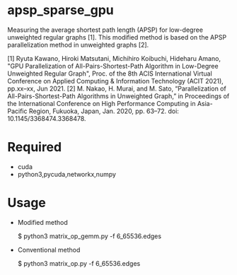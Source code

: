 # apsp_sparse_gpu

Measuring the average shortest path length (APSP) for low-degree unweighted regular graphs \[1\].
This modified method is based on the APSP parallelization method in unweighted graphs \[2\].

\[1\] Ryuta Kawano, Hiroki Matsutani, Michihiro Koibuchi, Hideharu Amano, "GPU Parallelization of All-Pairs-Shortest-Path Algorithm in Low-Degree Unweighted Regular Graph", Proc. of the 8th ACIS International Virtual Conference on Applied Computing & Information Technology (ACIT 2021), pp.xx–xx, Jun 2021.
\[2\] M. Nakao, H. Murai, and M. Sato, “Parallelization of All-Pairs-Shortest-Path Algorithms in Unweighted Graph,” in Proceedings of the International Conference on High Performance Computing in Asia-Pacific Region, Fukuoka, Japan, Jan. 2020, pp. 63–72. doi: 10.1145/3368474.3368478.

# Required
* cuda
* python3,pycuda,networkx,numpy

# Usage
- Modified method

    $ python3 matrix_op_gemm.py -f 6_65536.edges
- Conventional method

    $ python3 matrix_op.py -f 6_65536.edges
    
